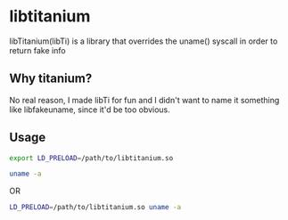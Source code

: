 # libtitanium
libTitanium(libTi) is a library that overrides the uname() syscall in order to return fake info

## Why titanium?
No real reason, I made libTi for fun and I didn't want to name it something like libfakeuname, since it'd be too obvious.

## Usage

```bash
export LD_PRELOAD=/path/to/libtitanium.so

uname -a
```

OR 

```bash
LD_PRELOAD=/path/to/libtitanium.so uname -a
```
